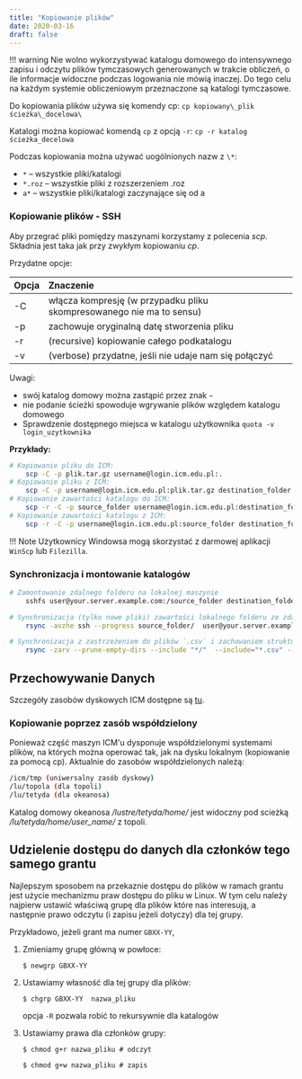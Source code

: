 ```yaml
---
title: "Kopiowanie plików"
date: 2020-03-16
draft: false
---
```


!!! warning
    Nie wolno wykorzystywać katalogu domowego do intensywnego zapisu i odczytu plików tymczasowych generowanych w trakcie obliczeń, o ile informacje widoczne podczas logowania nie mówią inaczej.
    Do tego celu na każdym systemie obliczeniowym przeznaczone są katalogi tymczasowe.

Do kopiowania plików używa się komendy cp:
`cp kopiowany\_plik ścieżka\_docelowa\`

Katalogi można kopiować komendą `cp` z opcją `-r`:
`cp -r katalog ścieżka_decelowa`

Podczas kopiowania można używać uogólnionych nazw z `\*`:

- `*` – wszystkie pliki/katalogi
- `*.roz` – wszystkie pliki z rozszerzeniem .roz
- `a*` – wszystkie pliki/katalogi zaczynające się od a

### Kopiowanie plików - SSH

Aby przegrać pliki pomiędzy maszynami korzystamy z polecenia *scp*.
Składnia jest taka jak przy zwykłym kopiowaniu *cp*.

Przydatne opcje:

| Opcja    | Znaczenie                                                              |
|----------| :----------------------------------------------------------------------|
| -C       |  włącza kompresję (w przypadku pliku skompresowanego nie ma to sensu)  |
| -p       |  zachowuje oryginalną datę stworzenia pliku                            |
| -r       |  (recursive) kopiowanie całego podkatalogu                             |
| -v       |  (verbose) przydatne, jeśli nie udaje nam się połączyć                 |

Uwagi:

- swój katalog domowy można zastąpić przez znak `~`
- nie podanie ścieżki spowoduje wgrywanie plików względem katalogu domowego
- Sprawdzenie dostępnego miejsca w katalogu użytkownika `quota -v login_uzytkownika`

**Przykłady:**

```.sh
# Kopiowanie pliku do ICM:
    scp -C -p plik.tar.gz username@login.icm.edu.pl:.
# Kopiowanie pliku z ICM:
    scp -C -p username@login.icm.edu.pl:plik.tar.gz destination_folder
# Kopiowanie zawartości katalogu do ICM:
    scp -r -C -p source_folder username@login.icm.edu.pl:destination_folder
# Kopiowanie zawartości katalogu z ICM:
    scp -r -C -p username@login.icm.edu.pl:source_folder destination_folder
```

!!! Note
    Użytkownicy Windowsa mogą skorzystać z darmowej aplikacji `WinScp` lub `Filezilla`.

### Synchronizacja i montowanie katalogów

```.sh
# Zamontowanie zdalnego folderu na lokalnej maszynie
    sshfs user@your.server.example.com:/source_folder destination_folder

# Synchronizacja (tylko nowe pliki) zawartości lokalnego folderu ze zdalnym (lub vice versa)
    rsync -avzhe ssh --progress source_folder/  user@your.server.example.com:/destination_folder/

# Synchronizacja z zastrzeżeniem do plików `.csv` i zachowaniem struktury katalogów
    rsync -zarv --prune-empty-dirs --include "*/"  --include="*.csv" --exclude="*" "$FROM" "$TO"
```

## Przechowywanie Danych

Szczegóły zasobów dyskowych ICM dostępne są [tu](../O_zasobach_ICM/Komputery/przechowywanie_danych.md).

### Kopiowanie poprzez zasób współdzielony

Ponieważ część maszyn ICM'u dysponuje współdzielonymi systemami plików, na których można operować tak, jak na dysku lokalnym (kopiowanie za pomocą cp). Aktualnie do zasobów współdzielonych należą:

```.sh
/icm/tmp (uniwersalny zasób dyskowy)
/lu/topola (dla topoli)
/lu/tetyda (dla okeanosa)
```

Katalog domowy okeanosa */lustre/tetyda/home/* jest widoczny pod scieżką */lu/tetyda/home/user_name/* z topoli.

## Udzielenie dostępu do danych dla członków tego samego grantu

Najlepszym sposobem na przekaznie dostępu do plików w ramach grantu jest użycie mechanizmu praw dostępu do pliku w Linux.
W tym celu należy najpierw ustawić właściwą grupę dla plików które nas interesują,
a następnie prawo odczytu (i zapisu jeżeli dotyczy) dla tej grupy.

Przykładowo, jeżeli grant ma numer `GBXX-YY`,

1. Zmieniamy grupę główną w powłoce:  

    `$ newgrp GBXX-YY`

2. Ustawiamy własność dla tej grupy dla plików:

    `$ chgrp GBXX-YY  nazwa_pliku`

    opcja `-R` pozwala robić to rekursywnie dla katalogów

3. Ustawiamy prawa dla członków grupy:

    `$ chmod g+r nazwa_pliku # odczyt`

    `$ chmod g+w nazwa_pliku # zapis`